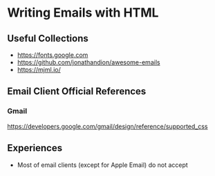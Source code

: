 # Writing Emails with HTML

## Useful Collections
* https://fonts.google.com
* https://github.com/jonathandion/awesome-emails
* https://mjml.io/

## Email Client Official References
### Gmail
https://developers.google.com/gmail/design/reference/supported_css

## Experiences
* Most of email clients (except for Apple Email) do not accept <style> tag in the header. Should write <style> explicitly for each tags in email body.
